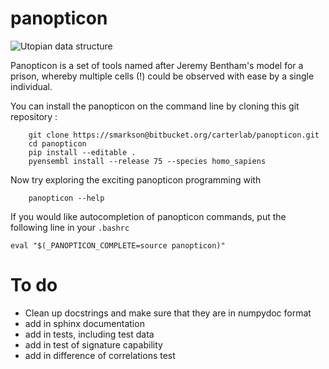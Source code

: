 # panopticon

![Utopian data structure](https://upload.wikimedia.org/wikipedia/en/e/e1/Panopticon_Willey_Reveley_1791.png )



Panopticon is a set of tools named after Jeremy Bentham's model for a prison, whereby multiple cells (!) could be observed with ease by a single individual.

You can install the panopticon on the command line by cloning this git repository :
```
	git clone https://smarkson@bitbucket.org/carterlab/panopticon.git
	cd panopticon
	pip install --editable .
    pyensembl install --release 75 --species homo_sapiens
```	

Now try exploring the exciting panopticon programming with

```
    panopticon --help
```

If you would like autocompletion of panopticon commands, put the following line in your `.bashrc`
```
eval "$(_PANOPTICON_COMPLETE=source panopticon)"
```

# To do
- Clean up docstrings and make sure that they are in numpydoc format
- add in sphinx documentation
- add in tests, including test data
- add in test of signature capability
- add in difference of correlations test
